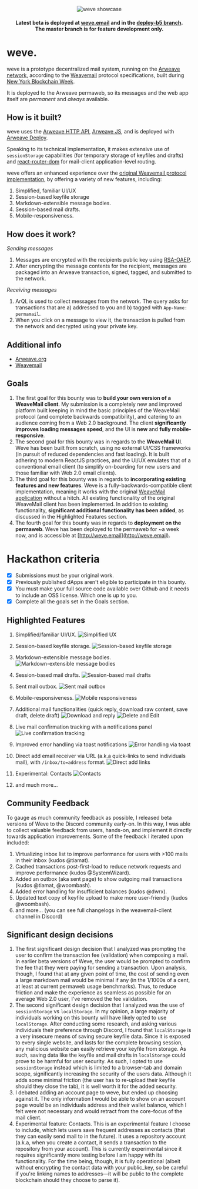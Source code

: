 <p align="center">
	<img src="https://i.imgur.com/VywMXTB.png" alt="weve showcase">
</p>
<h4 align="center">
	Latest beta is deployed at <a href="http://weve.email" target="_blank" rel="noopener noreferrer">weve.email</a> and in the <a href="https://github.com/Anish-Agnihotri/weve/tree/deploy-b5">deploy-b5 branch</a>. <br />The master branch is for feature development only.
</h4>

# weve.

weve is a prototype decentralized mail system, running on the [Arweave network](https://arweave.org/), according to the [Weavemail](https://github.com/ArweaveTeam/weavemail#how-is-it-built) protocol specifications, built during [New York Blockchain Week](https://gitcoin.co/hackathon/new-york-blockchain-week/).

It is deployed to the Arweave permaweb, so its messages and the web app itself are *permanent* and *always* available.

## How is it built?

weve uses the [Arweave HTTP API](https://docs.arweave.org/developers/server/http-api), [Arweave JS](https://github.com/ArweaveTeam/arweave-js), and is deployed with [Arweave Deploy](https://github.com/ArweaveTeam/arweave-deploy).

Speaking to its technical implementation, it makes extensive use of `sessionStorage` capabilities (for temporary storage of keyfiles and drafts) and [react-router-dom](https://www.npmjs.com/package/react-router-dom) for mail-client application-level routing. 

weve offers an enhanced experience over the [original Weavemail protocol implementation](https://github.com/ArweaveTeam/weavemail), by offering a variety of new features, including:
1. Simplified, familiar UI/UX
2. Session-based keyfile storage
3. Markdown-extensible message bodies.
4. Session-based mail drafts.
5. Mobile-responsiveness.

## How does it work?

*Sending messages*
1. Messages are encrypted with the recipients public key using [RSA-OAEP](https://en.wikipedia.org/wiki/Optimal_asymmetric_encryption_padding).
2. After encrypting the message contents for the recipient, messages are packaged into an Arweave transaction, signed, tagged, and submitted to the network.

*Receiving messages*
1. ArQL is used to collect messages from the network. The query asks for transactions that are a) addressed to you and b) tagged with `App-Name: permamail`.
2. When you click on a message to view it, the transaction is pulled from the network and decrypted using your private key.

## Additional info
* [Arweave.org](https://arweave.org)
* [Weavemail](https://github.com/ArweaveTeam/weavemail)

## Goals
1. The first goal for this bounty was to **build your own version of a WeaveMail client**. My submission is a completely new and improved platform built keeping in mind the basic principles of the WeaveMail protocol (and complete backwards compatibility), and catering to an audience coming from a Web 2.0 background. The client **significantly improves loading messages speed**, and the UI is **new** and **fully mobile-responsive**.
2. The second goal for this bounty was in regards to the **WeaveMail UI**. Weve has been built from scratch, using no external UI/CSS frameworks (in pursuit of reduced dependencies and fast loading). It is built adhering to modern ReactJS practices, and the UI/UX emulates that of a conventional email client (to simplify on-boarding for new users and those familiar with Web 2.0 email clients).
3. The third goal for this bounty was in regards to **incorporating existing features and new features**. Weve is a fully-backwards-compatible client implementation, meaning it works with the original [WeaveMail application](https://weavemail.app) without a hitch. All existing functionality of the original WeaveMail client has been implemented. In addition to existing functionality, **significant additional functionality has been added**, as discussed in the Highlighted Features section.
4. The fourth goal for this bounty was in regards to **deployment on the permaweb**. Weve has been deployed to the permaweb for ~a week now, and is accessible at [http://weve.email](http://weve.email).

# Hackathon criteria

 - [X] Submissions must be your original work.
 - [X] Previously published dApps aren't eligible to participate in this bounty.
 - [X] You must make your full source code available over Github and it needs to include an OSS license. Which one is up to you.
 - [X] Complete all the goals set in the Goals section.

## Highlighted Features
1. Simplified/familiar UI/UX.
![Simplified UX](https://i.imgur.com/uVV7KMb.png)
2. Session-based keyfile storage.
![Session-based keyfile storage](https://i.imgur.com/EjIZTvf.png)
3. Markdown-extensible message bodies.
![Markdown-extensible message bodies](https://i.imgur.com/nrFs4si.png)

4. Session-based mail drafts.
![Session-based mail drafts](https://i.imgur.com/Jkwg1iR.png)
5. Sent mail outbox.
![Sent mail outbox](https://i.imgur.com/wdJsKkw.png)
6. Mobile-responsiveness.
![Mobile responsiveness](https://i.imgur.com/gZzrFIR.png)
7. Additional mail functionalities (quick reply, download raw content, save draft, delete draft)
![Download and reply](https://i.imgur.com/NiuBI0n.png)
![Delete and Edit](https://i.imgur.com/gvHxgl1.png)
8. Live mail confirmation tracking with a notifications panel
![Live confirmation tracking](https://i.imgur.com/wrDy8wz.png)
9. Improved error handling via toast notifications
![Error handling via toast](https://i.imgur.com/bJ9Pvgf.png) 
10. Direct add email receiver via URL (a.k.a quick-links to send individuals mail), with `/inbox/to=address` format. 
![Direct add links](https://i.imgur.com/aWjvNXc.gif)
11. Experimental: Contacts
![Contacts](https://i.imgur.com/t1kAUKZ.png)
12. and much more... 

## Community Feedback
To gauge as much community feedback as possible, I released beta versions of Weve to the Discord community early-on. In this way, I was able to collect valuable feedback from users, hands-on, and implement it directly towards application improvements. Some of the feedback I iterated upon included:

 1. Virtualizing inbox list to improve performance for users with >100 mails in their inbox (kudos @tiamat).
 2. Cached transactions post-first-load to reduce network requests and improve performance (kudos @SystemWizard).
 3. Added an outbox (aka sent page) to show outgoing mail transactions (kudos @tiamat, @woombash).
 4. Added error handling for insufficient balances (kudos @dwrx).
 5. Updated text copy of keyfile upload to make more user-friendly (kudos @woombash).
 6. and more... (you can see full changelogs in the weavemail-client channel in Discord)

## Significant design decisions
1. The first significant design decision that I analyzed was prompting the user to confirm the transaction fee (validation) when composing a mail. In earlier beta versions of Weve, the user would be prompted to confirm the fee that they were paying for sending a transaction. Upon analysis, though, I found that at any given point of time, the cost of sending even a large markdown mail would be minimal if any (in the 1/1000s of a cent, at least at current permaweb usage benchmarks). Thus, to reduce friction and make the experience as seamless as possible for an average Web 2.0 user, I've removed the fee validation.
2. The second significant design decision that I analyzed was the use of `sessionStorage` vs `localStorage`. In my opinion, a large majority of individuals working on this bounty will have likely opted to use `localStorage`. After conducting some research, and asking various individuals their preference through Discord, I found that `localStorage` is a very insecure means of saving secure keyfile data. Since it is exposed to every single website, and lasts for the complete browsing session, any malicious website can easily retrieve your keyfile from storage. As such, saving data like the keyfile and mail drafts in `localStorage` could prove to be harmful for user security. As such, I opted to use `sessionStorage` instead which is limited to a browser-tab and domain scope, significantly increasing the security of the users data. Although it adds some minimal friction (the user has to re-upload their keyfile should they close the tab), it is well worth it for the added security.
3. I debated adding an account page to weve, but ended up choosing against it. The only information I would be able to show on an account page would be an individuals address and their wallet balance, which I felt were not necessary and would retract from the core-focus of the mail client.
4. Experimental feature: Contacts. This is an experimental feature I choose to include, which lets users save frequent addresses as contacts (that they can easily send mail to in the future). It uses a repository account (a.k.a, when you create a contact, it sends a transaction to the repository from your account). This is currently experimental since it requires significantly more testing before I am happy with its functionality. For the time being, though, it is fully operational (albeit without encrypting the contact data with your public_key, so be careful if you're linking names to addresses—it will be public to the complete blockchain should they choose to parse it).
